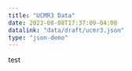 ```yaml
---
title: "UCMR3 Data"
date: 2023-08-08T17:37:09-04:00
datalink: "data/draft/ucmr3.json"
type: "json-demo"
---
```

test
